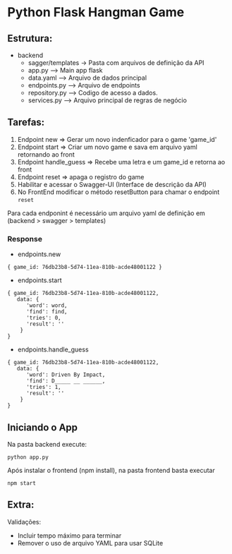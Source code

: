 # Python Flask Hangman Game

## Estrutura:
 - backend
    - sagger/templates -> Pasta com arquivos de definição da API
    - app.py --> Main app flask
    - data.yaml --> Arquivo de dados principal
    - endpoints.py --> Arquivo de endpoints
    - repository.py --> Codigo de acesso a dados.
    - services.py --> Arquivo principal de regras de negócio

## Tarefas:
1) Endpoint  new => Gerar um novo indenficador para o game 'game_id'
2) Endpoint start => Criar um novo game e sava em arquivo yaml retornando ao front
3) Endpoint handle_guess => Recebe uma letra e um game_id e retorna ao front
4) Endpoint reset => apaga o registro do game
5) Habilitar e acessar o Swagger-UI (Interface de descrição da API)
6) No FrontEnd modificar o método resetButton para chamar o endpoint `reset`

Para cada endponint é necessário um arquivo yaml de definição em (backend > swagger > templates)

### Response
   - endpoints.new
``` 
{ game_id: 76db23b8-5d74-11ea-810b-acde48001122 }
```

   - endpoints.start
``` 
{ game_id: 76db23b8-5d74-11ea-810b-acde48001122,
   data: {
      'word': word,
      'find': find,
      'tries': 0,
      'result': ''
	}
}
```
   - endpoints.handle_guess
``` 
{ game_id: 76db23b8-5d74-11ea-810b-acde48001122,
   data: {
      'word': Driven By Impact,
      'find': D_____ __ ______,
      'tries': 1,
      'result': ''
	}
}
```


## Iniciando o App
Na pasta backend execute:
```
python app.py
```

Após instalar o frontend (npm install), na pasta frontend basta executar 

```
npm start
```

## Extra:
Validações:
   - Incluir tempo máximo para terminar
   - Remover o uso de arquivo YAML para usar SQLite
